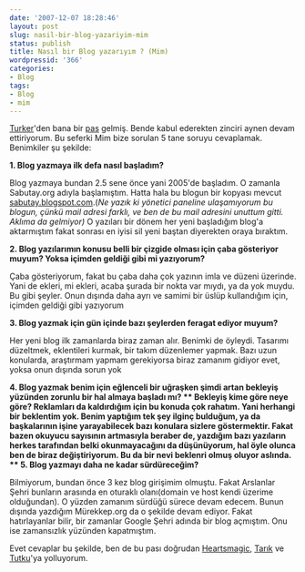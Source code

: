 ```yaml
---
date: '2007-12-07 18:28:46'
layout: post
slug: nasil-bir-blog-yazariyim-mim
status: publish
title: Nasıl bir Blog yazarıyım ? (Mim)
wordpressid: '366'
categories:
- Blog
tags:
- Blog
- mim
---
```


[Turker](http://www.turkerkeskinpala.net/okyanusotesi/2007/12/06/rportaj-mimi/)'den bana bir [pas](http://www.turkerkeskinpala.net/okyanusotesi/2007/12/06/rportaj-mimi/) gelmiş. Bende kabul ederekten zinciri aynen devam ettiriyorum. Bu seferki Mim bize sorulan 5 tane soruyu cevaplamak. Benimkiler şu şekilde:

**1. Blog yazmaya ilk defa nasıl başladım?**

Blog yazmaya bundan 2.5 sene önce yani 2005'de başladım. O zamanla Sabutay.org adıyla başlamıştım. Hatta hala bu blogun bir kopyası mevcut [sabutay.blogspot.com](http://sabutay.blogspot.com).(_Ne yazık ki yönetici paneline ulaşamıyorum bu blogun, çünkü mail adresi farklı, ve ben de bu mail adresini unuttum gitti. Aklıma da gelmiyor)_ O yazıları bir dönem her yeni başladığım blog'a aktarmıştım fakat sonrası en iyisi sil yeni baştan diyerekten oraya bıraktım.

**2. Blog yazılarımın konusu belli bir çizgide olması için çaba gösteriyor muyum? Yoksa içimden geldiği gibi mi yazıyorum?**

Çaba gösteriyorum, fakat bu çaba daha çok yazının imla ve düzeni üzerinde. Yani de ekleri, mi ekleri, acaba şurada bir nokta var mıydı, ya da yok muydu. Bu gibi şeyler. Onun dışında daha ayrı ve samimi bir üslüp kullandığım için, içimden geldiği gibi yazıyorum

**3. Blog yazmak için gün içinde bazı şeylerden feragat ediyor muyum?**

Her yeni blog ilk zamanlarda biraz zaman alır. Benimki de öyleydi. Tasarımı düzeltmek, eklentileri kurmak, bir takım düzenlemer yapmak. Bazı uzun konularda, araştırmam yapmam gerekiyorsa biraz zamanım gidiyor evet, yoksa onun dışında sorun yok

**4. Blog yazmak benim için eğlenceli bir uğraşken şimdi artan bekleyiş yüzünden zorunlu bir hal almaya başladı mı?
**
Bekleyiş kime göre neye göre? Reklamları da kaldırdığım için bu konuda çok rahatım. Yani herhangi bir beklentim yok. Benim yaptığım tek şey ilginç bulduğum, ya da başkalarının işine yarayabilecek bazı konulara sizlere göstermektir. Fakat bazen okuyucu sayısının artmasıyla beraber de, yazdığım bazı yazıların herkes tarafından belki okunmayacağını da düşünüyorum, hal öyle olunca ben de biraz değiştiriyorum. Bu da bir nevi beklenri olmuş oluyor aslında. 
**
5. Blog yazmayı daha ne kadar sürdüreceğim?**

Bilmiyorum, bundan önce 3 kez blog girişimim olmuştu. Fakat Arslanlar Şehri bunların arasında en oturaklı olanı(domain ve host kendi üzerime olduğundan). O yüzden zamanım sürdüğü sürece devam edecem. Bunun dışında yazdığım Mürekkep.org da o şekilde devam ediyor. Fakat hatırlayanlar bilir, bir zamanlar Google Şehri adında bir blog açmıştım. Onu ise zamansızlık yüzünden kapatmıştım. 


Evet cevaplar bu şekilde, ben de bu pası doğrudan [Heartsmagic](http://www.heartsmagic.net), [Tarık](http://tarikzengin.wordpressid.com/) ve [Tutku](http://tutkudalmaz.org/gunluk/)'ya yolluyorum. 
